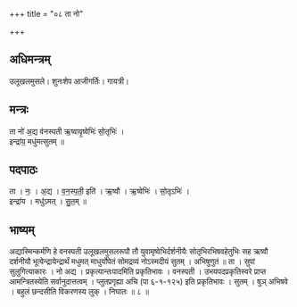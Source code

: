 +++
title = "०८ ता नो"

+++
## अधिमन्त्रम्
उलूखलमुसले। शुनःशेप आजीगर्तिः। गायत्री।

## मन्त्रः
ता नो॑ अ॒द्य व॑नस्पती ऋ॒ष्वावृ॒ष्वेभिः॑ सो॒तृभिः॑ ।  
इन्द्रा॑य॒ मधु॑मत्सुतम् ॥

## पदपाठः
ता । नः॒ । अ॒द्य । व॒न॒स्प॒ती॒ इति॑ । ऋ॒ष्वौ । ऋ॒ष्वेभिः॑ । सो॒तृऽभिः॑ ।  
इन्द्रा॑य । मधु॑ऽमत् । सु॒त॒म् ॥

## भाष्यम्
अद्यास्मिन्कर्मणि हे वनस्पती उलूखलमुसलरूपौ तौ युवामृष्वेभिर्दर्शनीयैः सोतृभिरभिषवहेतुभिः सह ऋष्वौ दर्शनीयौ भूत्वेन्द्रायेन्द्रार्थं मधुमत् माधुर्योपेतं सोमद्रव्यं नोऽस्मदीयं सुतम् । अभिषुणुतं ॥ ता । सुपां सुलुगित्याकारः । नो अद्य । प्रकृत्यान्तःपादमिति प्रकृतिभावः । वनस्पती । उभयपदप्रकृतिस्वरे प्राप्त आमन्त्रितस्येति सर्वानुदात्तत्वम् । प्लुतप्रगृह्या अचि (पा ६-१-१२५) इति प्रकृतिभावः । सुतम् । षुञ् अभिषवे । बहुलं छन्दसीति विकरणस्य लुक् । निघातः ॥ ८ ॥